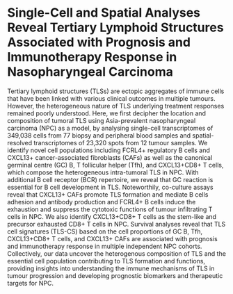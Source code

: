 # Single-Cell and Spatial Analyses Reveal Tertiary Lymphoid Structures Associated with Prognosis and Immunotherapy Response in Nasopharyngeal Carcinoma
Tertiary lymphoid structures (TLSs) are ectopic aggregates of immune cells that have been linked with various clinical outcomes in multiple tumours. However, the heterogeneous nature of TLS underlying treatment responses remained poorly understood. Here, we first decipher the location and composition of tumoral TLS using Asia-prevalent nasopharyngeal carcinoma (NPC) as a model, by analysing single-cell transcriptomes of 349,038 cells from 77 biopsy and peripheral blood samples and spatial-resolved transcriptomes of 23,320 spots from 12 tumour samples. We identify novel cell populations including FCRL4+ regulatory B cells and CXCL13+ cancer-associated fibroblasts (CAFs) as well as the canonical germinal centre (GC) B, T follicular helper (Tfh), and CXCL13+CD8+ T cells, which compose the heterogeneous intra-tumoral TLS in NPC. With additional B cell receptor (BCR) repertoire, we reveal that GC reaction is essential for B cell development in TLS. Noteworthily, co-culture assays reveal that CXCL13+ CAFs promote TLS formation and mediate B cells adhesion and antibody production and FCRL4+ B cells induce the exhaustion and suppress the cytotoxic functions of tumour infiltrating T cells in NPC. We also identify CXCL13+CD8+ T cells as the stem-like and precursor exhausted CD8+ T cells in NPC. Survival analyses reveal that TLS cell signatures (TLS-CS) based on the cell proportions of GC B, Tfh, CXCL13+CD8+ T cells, and CXCL13+ CAFs are associated with prognosis and immunotherapy response in multiple independent NPC cohorts. Collectively, our data uncover the heterogenous composition of TLS and the essential cell population contributing to TLS formation and functions, providing insights into understanding the immune mechanisms of TLS in tumour progression and developing prognostic biomarkers and therapeutic targets for NPC. 
